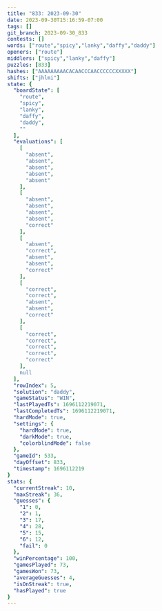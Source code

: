 ```yaml
---
title: "833: 2023-09-30"
date: 2023-09-30T15:16:59-07:00
tags: []
git_branch: 2023-09-30_833
contests: []
words: ["route","spicy","lanky","daffy","daddy"]
openers: ["route"]
middlers: ["spicy","lanky","daffy"]
puzzles: [833]
hashes: ["AAAAAAAAACACAACCCAACCCCCCXXXXX"]
shifts: ["jhlmi"]
state: {
  "boardState": [
    "route",
    "spicy",
    "lanky",
    "daffy",
    "daddy",
    ""
  ],
  "evaluations": [
    [
      "absent",
      "absent",
      "absent",
      "absent",
      "absent"
    ],
    [
      "absent",
      "absent",
      "absent",
      "absent",
      "correct"
    ],
    [
      "absent",
      "correct",
      "absent",
      "absent",
      "correct"
    ],
    [
      "correct",
      "correct",
      "absent",
      "absent",
      "correct"
    ],
    [
      "correct",
      "correct",
      "correct",
      "correct",
      "correct"
    ],
    null
  ],
  "rowIndex": 5,
  "solution": "daddy",
  "gameStatus": "WIN",
  "lastPlayedTs": 1696112219071,
  "lastCompletedTs": 1696112219071,
  "hardMode": true,
  "settings": {
    "hardMode": true,
    "darkMode": true,
    "colorblindMode": false
  },
  "gameId": 533,
  "dayOffset": 833,
  "timestamp": 1696112219
}
stats: {
  "currentStreak": 10,
  "maxStreak": 36,
  "guesses": {
    "1": 0,
    "2": 1,
    "3": 17,
    "4": 28,
    "5": 15,
    "6": 12,
    "fail": 0
  },
  "winPercentage": 100,
  "gamesPlayed": 73,
  "gamesWon": 73,
  "averageGuesses": 4,
  "isOnStreak": true,
  "hasPlayed": true
}
---
```

<!-- more -->
